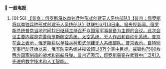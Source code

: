 **📰 一般电报**

1. [01:56] [【普京：俄罗斯将以单独兵种形式创建无人系统部队】【普京：俄罗斯将以单独兵种形式创建无人系统部队】财联社6月13日电，据央视新闻，俄罗斯总统普京当地时间12日继续主持召开以国家军事装备为主题的会议。此次会议主要内容是完善俄罗斯防空系统、太空系统、无人作战和自动化系统。普京在会上表示，俄罗斯将以单独兵种形式创建无人系统部队。普京表示，自特别军事行动开始以来，俄军防空系统共摧毁超过8万个空中目标、摧毁约7500枚西方国家制造的战术和巡航导弹。普京还表示，俄罗斯需要在武器中广泛引入先进的数字技术和人工智能。](https://www.cls.cn/detail/2056141)

